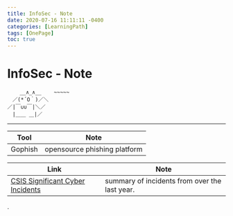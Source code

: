 ```yaml
---
title: InfoSec - Note
date: 2020-07-16 11:11:11 -0400
categories: [LearningPath]
tags: [OnePage]
toc: true
---
```



# InfoSec - Note

```
    __∧_∧__    ~~~~~
　／(*´O｀)／＼
／|￣∪∪￣|＼／
　|＿＿ ＿|／
```

---

Tool | Note
---|---
Gophish | opensource phishing platform


Link | Note
---|---
[CSIS Significant Cyber Incidents](https://www.csis.org/programs/technology-policy-program/significant-cyber-incidents) | summary of incidents from over the last year.







.
